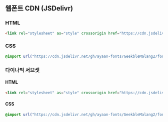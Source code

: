 ## 웹폰트 CDN (JSDelivr)
### HTML

```html
<link rel="stylesheet" as="style" crossorigin href="https://cdn.jsdelivr.net/gh/ayaan-fonts/GeekbleMalang2/fonts/web/GeekbleMalang2.css" />
```

### CSS

```css
@import url("https://cdn.jsdelivr.net/gh/ayaan-fonts/GeekbleMalang2/fonts/web/GeekbleMalang2.css");
```

### 다이나믹 서브셋

#### HTML

```html
<link rel="stylesheet" as="style" crossorigin href="https://cdn.jsdelivr.net/gh/ayaan-fonts/GeekbleMalang2/fonts/web/GeekbleMalang2-dynamic-subset.css" />
```

#### CSS

```css
@import url("https://cdn.jsdelivr.net/gh/ayaan-fonts/GeekbleMalang2/fonts/web/GeekbleMalang2-dynamic-subset.css");
```